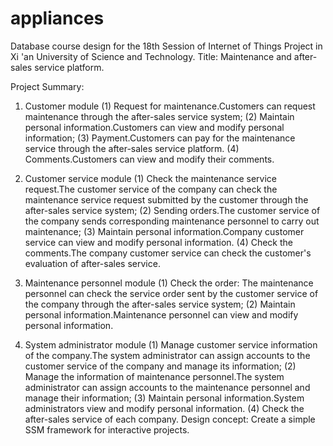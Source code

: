 # appliances
Database course design for the 18th Session of Internet of Things Project in Xi 'an University of Science and Technology.
Title: Maintenance and after-sales service platform.

Project Summary:
1. Customer module
(1) Request for maintenance.Customers can request maintenance through the after-sales service system;
(2) Maintain personal information.Customers can view and modify personal information;
(3) Payment.Customers can pay for the maintenance service through the after-sales service platform.
(4) Comments.Customers can view and modify their comments.

2. Customer service module
(1) Check the maintenance service request.The customer service of the company can check the maintenance service request submitted by the customer through the after-sales service system;
(2) Sending orders.The customer service of the company sends corresponding maintenance personnel to carry out maintenance;
(3) Maintain personal information.Company customer service can view and modify personal information.
(4) Check the comments.The company customer service can check the customer's evaluation of after-sales service.

3. Maintenance personnel module
(1) Check the order: The maintenance personnel can check the service order sent by the customer service of the company through the after-sales service system;
(2) Maintain personal information.Maintenance personnel can view and modify personal information.

4. System administrator module
(1) Manage customer service information of the company.The system administrator can assign accounts to the customer service of the company and manage its information;
(2) Manage the information of maintenance personnel.The system administrator can assign accounts to the maintenance personnel and manage their information;
(3) Maintain personal information.System administrators view and modify personal information.
(4) Check the after-sales service of each company.
Design concept: Create a simple SSM framework for interactive projects.
